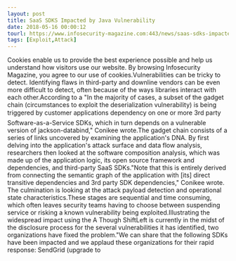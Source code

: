 ```yaml
---
layout: post
title: SaaS SDKS Impacted by Java Vulnerability
date: 2018-05-16 00:00:12
tourl: https://www.infosecurity-magazine.com:443/news/saas-sdks-impacted-by-java/
tags: [Exploit,Attack]
---
```

Cookies enable us to provide the best experience possible and help us understand how visitors use our website. By browsing Infosecurity Magazine, you agree to our use of cookies.Vulnerabilities can be tricky to detect. Identifying flaws in third-party and downline vendors can be even more difficult to detect, often because of the ways libraries interact with each other.According to a "In the majority of cases, a subset of the gadget chain (circumstances to exploit the deserialization vulnerability) is being triggered by customer applications dependency on one or more 3rd party Software-as-a-Service SDKs, which in turn depends on a vulnerable version of jackson-databind," Conikee wrote.The gadget chain consists of a series of links uncovered by examining the application's DNA. By first delving into the application's attack surface and data flow analysis, researchers then looked at the software composition analysis, which was made up of the application logic, its open source framework and dependencies, and third-party SaaS SDKs."Note that this is entirely derived from connecting the semantic graph of the application with [its] direct transitive dependencies and 3rd party SDK dependencies," Conikee wrote. The culmination is looking at the attack payload detection and operational state characteristics.These stages are sequential and time consuming, which often leaves security teams having to choose between suspending service or risking a known vulnerability being exploited.Illustrating the widespread impact using the A Though ShiftLeft is currently in the midst of the disclosure process for the several vulnerabilities it has identified, two organizations have fixed the problem."We can share that the following SDKs have been impacted and we applaud these organizations for their rapid response: SendGrid (upgrade to 